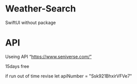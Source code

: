 # Weather-Search
SwiftUI without package

# API
Useing API “https://www.seniverse.com/”

15days free

if run out of time revise let apiNumber = "Ssk921BhxirVFVe7"
